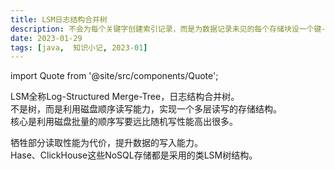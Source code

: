 ```yaml
---
title: LSM日志结构合并树
description: 不会为每个关键字创建索引记录，而是为数据记录未见的每个存储块设一个键-指针对，存储块意味着块内存储单元连续。
date: 2023-01-29
tags: [java,  知识小记, 2023-01]
---
```


import Quote from '@site/src/components/Quote';

> <Quote></Quote>

LSM全称Log-Structured Merge-Tree，日志结构合并树。  
不是树，而是利用磁盘顺序读写能力，实现一个多层读写的存储结构。  
核心是利用磁盘批量的顺序写要远比随机写性能高出很多。  

牺牲部分读取性能为代价，提升数据的写入能力。  
Hase、ClickHouse这些NoSQL存储都是采用的类LSM树结构。
